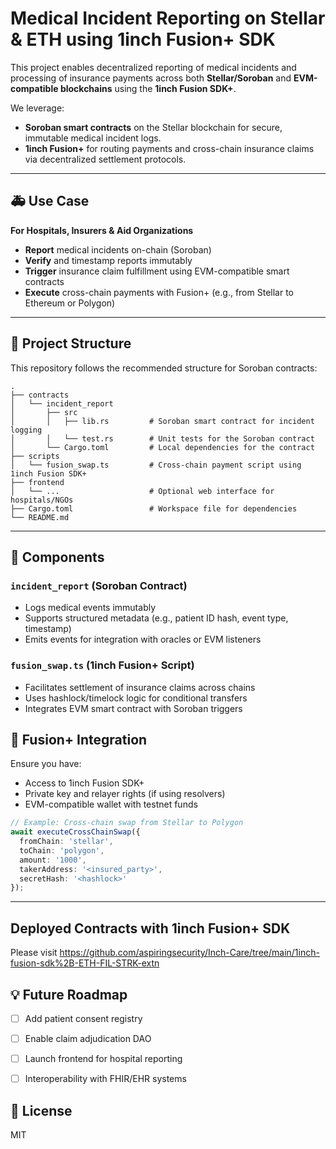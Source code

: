 # Medical Incident Reporting on Stellar & ETH using 1inch Fusion+ SDK

This project enables decentralized reporting of medical incidents and processing of insurance payments across both **Stellar/Soroban** and **EVM-compatible blockchains** using the **1inch Fusion SDK+**.

We leverage:

* **Soroban smart contracts** on the Stellar blockchain for secure, immutable medical incident logs.
* **1inch Fusion+** for routing payments and cross-chain insurance claims via decentralized settlement protocols.

---

## 🚑 Use Case

**For Hospitals, Insurers & Aid Organizations**

* **Report** medical incidents on-chain (Soroban)
* **Verify** and timestamp reports immutably
* **Trigger** insurance claim fulfillment using EVM-compatible smart contracts
* **Execute** cross-chain payments with Fusion+ (e.g., from Stellar to Ethereum or Polygon)

---

## 🧱 Project Structure

This repository follows the recommended structure for Soroban contracts:

```text
.
├── contracts
│   └── incident_report
│       ├── src
│       │   ├── lib.rs         # Soroban smart contract for incident logging
│       │   └── test.rs        # Unit tests for the Soroban contract
│       └── Cargo.toml         # Local dependencies for the contract
├── scripts
│   └── fusion_swap.ts         # Cross-chain payment script using 1inch Fusion SDK+
├── frontend
│   └── ...                    # Optional web interface for hospitals/NGOs
├── Cargo.toml                 # Workspace file for dependencies
└── README.md
```

---

## 🧪 Components

### `incident_report` (Soroban Contract)

* Logs medical events immutably
* Supports structured metadata (e.g., patient ID hash, event type, timestamp)
* Emits events for integration with oracles or EVM listeners

### `fusion_swap.ts` (1inch Fusion+ Script)

* Facilitates settlement of insurance claims across chains
* Uses hashlock/timelock logic for conditional transfers
* Integrates EVM smart contract with Soroban triggers


## 📡 Fusion+ Integration

Ensure you have:

* Access to 1inch Fusion SDK+
* Private key and relayer rights (if using resolvers)
* EVM-compatible wallet with testnet funds

```ts
// Example: Cross-chain swap from Stellar to Polygon
await executeCrossChainSwap({
  fromChain: 'stellar',
  toChain: 'polygon',
  amount: '1000',
  takerAddress: '<insured_party>',
  secretHash: '<hashlock>'
});
```

---

## Deployed Contracts with 1inch Fusion+ SDK

Please visit https://github.com/aspiringsecurity/Inch-Care/tree/main/1inch-fusion-sdk%2B-ETH-FIL-STRK-extn

## 💡 Future Roadmap

* [ ] Add patient consent registry
* [ ] Enable claim adjudication DAO
* [ ] Launch frontend for hospital reporting
* [ ] Interoperability with FHIR/EHR systems


## 📜 License

MIT

